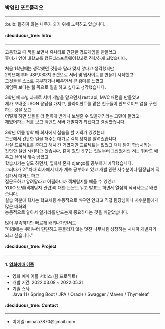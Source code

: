 <h3> 박영민 포트폴리오 </h3> 
<hr>
<p>:bulb: 뽑히지 않는 나무가 되기 위해 노력하고 있습니다.</p>
<h4>:deciduous_tree: Intro</h4>
<hr>
<p>
  고등학교 때 책을 보면서 유니티로 간단한 점프게임을 만들었고<br>
  흥미가 있어 대학교를 컴퓨터소프트웨어학과로 진학하게 되었습니다.<br>

  처음 1학년때는 생각했던 것들과 달라 맞지 않다고 생각했지만<br>
  2학년때 부터 JSP,아파치 톰캣으로 서버 및 웹사이트를 만들기 시작했고<br>
  그것들을 스스로 공부하거나 배우면서 큰 흥미를 느꼈고<br>
  게임쪽 보다는 웹 쪽으로 일을 하고 싶다고 생각했습니다.<br>

  3학년때 조별 과제로 서버 개발을 맡으면서 rest api, MVC 패턴을 만들었고<br>
  제가 보내준 JSON 응답을 가지고, 클라이언트를 맡은 친구들이 안드로이드 앱을 구현하는 것을 보고<br>
  어떻게 하면 값들을 더 편하게 받거나 보낼줄 수 있을까? 라는 고민이 들었고<br>
  재밌어하는 저를 보고 백엔드 서버 개발자가 되겠다고 결심했습니다.<br>

  3학년 여름 방학 때 회사에서 실습을 할 기회가 있었는데<br>
  그곳에서 간단한 일을 해주는 대가로 객체 탐지를 알려줬습니다.<br>
  사실 프로젝트를 준다고 해서 간 거였지만 프로젝트는 없었고 객체 탐지 학습시키는<br>
  간단한 일만 시키려고 했습니다, 같이 갔던 친구는 첫날부터 그만뒀지만 저는 뭐라도 배우고 싶어서 계속 남았고<br>
  학습시키는 일도 하면서, 옆에서 혼자 django를 공부하기 시작했습니다.<br>
  그러다가 2주차때 회사에서 제가 계속 공부하고 있고 개발 관련 사수분이나 팀장님께 직접가서 대화도 하고<br>
  질문도하고 알려달라고 어필하니까 객체탐지를 배울 수 있었고<br>
  YOlO 모델(객체탐지 관련)에 대한 논문도 읽고 발표도 하면서 열심히 적극적으로 배웠습니다.<br>
  실습 덕분에 회사는 학교처럼 수동적으로 배우면 안되고 직접 팀장님이나 사수분들에게 많은 대화와 <br>
  능동적으로 알아서 일거리를 만드는게 중요하다는 것을 깨달았습니다.<br>
  
  많이 부족하지만 빠르게 배워나가면서도<br>
  "미래에는 뿌리부터 단단하고 흔들리지 않는 멋진 나무처럼 성장하는 시니어 개발자가 되고 싶습니다."
</p>
<h4>:deciduous_tree: Project</h4>
<hr>
<h4>1. <a href="https://github.com/yeongmin7870/ys_Cinema_Server">영화예매 어플</a></h4>
<ul>
  <p>
    <li>영화 예매 어플 서비스 (팀 프로젝트)</li>
    <li>개발 기간: 2022.03.08 ~ 2022.05.31</li>
    <li>기술 스택:<br>
      Java 11 / Spring Boot / JPA / Oracle / Swagger / Maven / Thymeleaf</li>
  </p>
</ul>
<h4>:deciduous_tree: Contact</h4>
<hr>
<ul>
  <li>이메일: minala7870@gmail.com</li>
</ul>


